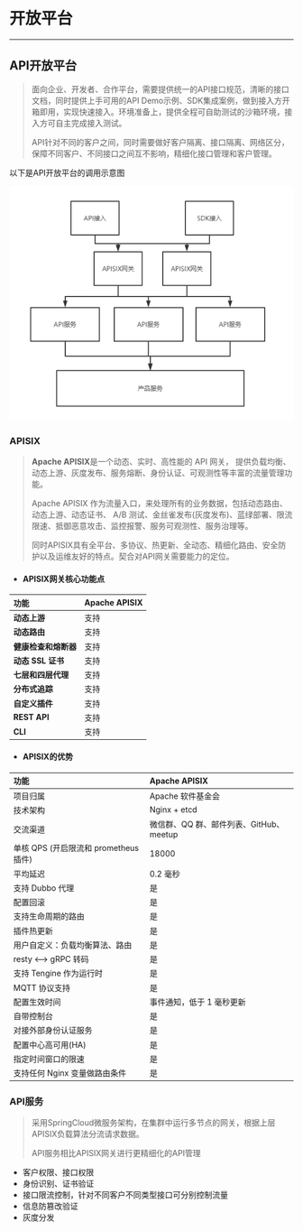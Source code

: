 # 开放平台

---

## API开放平台

> 面向企业、开发者、合作平台，需要提供统一的API接口规范，清晰的接口文档，同时提供上手可用的API Demo示例、SDK集成案例，做到接入方开箱即用，实现快速接入。环境准备上，提供全程可自助测试的沙箱环境，接入方可自主完成接入测试。
>
> API针对不同的客户之间，同时需要做好客户隔离、接口隔离、网络区分，保障不同客户、不同接口之间互不影响，精细化接口管理和客户管理。

以下是API开放平台的调用示意图

![](/assets/API调用示例.png)

### APISIX

> **Apache APISIX**是一个动态、实时、高性能的 API 网关， 提供负载均衡、动态上游、灰度发布、服务熔断、身份认证、可观测性等丰富的流量管理功能。
>
> Apache APISIX 作为流量入口，来处理所有的业务数据，包括动态路由、动态上游、动态证书、 A/B 测试、金丝雀发布\(灰度发布\)、蓝绿部署、限流限速、抵御恶意攻击、监控报警、服务可观测性、服务治理等。
>
> 同时APISIX具有全平台、多协议、热更新、全动态、精细化路由、安全防护以及运维友好的特点。契合对API网关需要能力的定位。

* #### APISIX网关核心功能点

| **功能** | **Apache APISIX** |
| :--- | :--- |
| **动态上游** | 支持 |
| **动态路由** | 支持 |
| **健康检查和熔断器** | 支持 |
| **动态 SSL 证书** | 支持 |
| **七层和四层代理** | 支持 |
| **分布式追踪** | 支持 |
| **自定义插件** | 支持 |
| **REST API** | 支持 |
| **CLI** | 支持 |

* #### **APISIX的优势**

| **功能** | **Apache APISIX** |
| :--- | :--- |
| 项目归属 | Apache 软件基金会 |
| 技术架构 | Nginx + etcd |
| 交流渠道 | 微信群、QQ 群、邮件列表、GitHub、meetup |
| 单核 QPS \(开启限流和 prometheus 插件\) | 18000 |
| 平均延迟 | 0.2 毫秒 |
| 支持 Dubbo 代理 | 是 |
| 配置回滚 | 是 |
| 支持生命周期的路由 | 是 |
| 插件热更新 | 是 |
| 用户自定义：负载均衡算法、路由 | 是 |
| resty &lt;--&gt; gRPC 转码 | 是 |
| 支持 Tengine 作为运行时 | 是 |
| MQTT 协议支持 | 是 |
| 配置生效时间 | 事件通知，低于 1 毫秒更新 |
| 自带控制台 | 是 |
| 对接外部身份认证服务 | 是 |
| 配置中心高可用\(HA\) | 是 |
| 指定时间窗口的限速 | 是 |
| 支持任何 Nginx 变量做路由条件 | 是 |

### API服务

> 采用SpringCloud微服务架构，在集群中运行多节点的网关，根据上层APISIX负载算法分流请求数据。
>
> API服务相比APISIX网关进行更精细化的API管理

* 客户权限、接口权限
* 身份识别、证书验证
* 接口限流控制，针对不同客户不同类型接口可分别控制流量
* 信息防篡改验证
* 灰度分发



